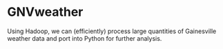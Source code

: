 # GNVweather
Using Hadoop, we can (efficiently) process large quantities of Gainesville weather data and port into Python for further analysis.
